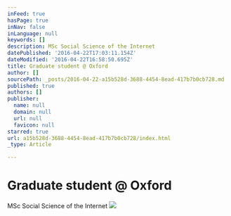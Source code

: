 ```yaml
---
inFeed: true
hasPage: true
inNav: false
inLanguage: null
keywords: []
description: MSc Social Science of the Internet
datePublished: '2016-04-22T17:03:11.154Z'
dateModified: '2016-04-22T16:58:50.695Z'
title: Graduate student @ Oxford
author: []
sourcePath: _posts/2016-04-22-a15b528d-3688-4454-8ead-417b7b0cb728.md
published: true
authors: []
publisher:
  name: null
  domain: null
  url: null
  favicon: null
starred: true
url: a15b528d-3688-4454-8ead-417b7b0cb728/index.html
_type: Article

---
```

# Graduate student @ Oxford

MSc Social Science of the Internet
![](https://the-grid-user-content.s3-us-west-2.amazonaws.com/9a166fdc-6a5d-4c24-be06-9a95cf2a089f.jpg)